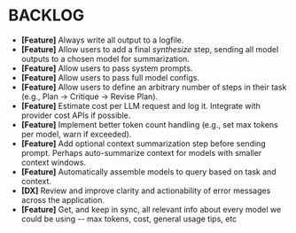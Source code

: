 # BACKLOG
* **[Feature]** Always write all output to a logfile.
* **[Feature]** Allow users to add a final *synthesize* step, sending all model outputs to a chosen model for summarization.
* **[Feature]** Allow users to pass system prompts.
* **[Feature]** Allow users to pass full model configs.
* **[Feature]** Allow users to define an arbitrary number of steps in their task (e.g., Plan -> Critique -> Revise Plan).
* **[Feature]** Estimate cost per LLM request and log it. Integrate with provider cost APIs if possible.
* **[Feature]** Implement better token count handling (e.g., set max tokens per model, warn if exceeded).
* **[Feature]** Add optional context summarization step before sending prompt. Perhaps auto-summarize context for models with smaller context windows.
* **[Feature]** Automatically assemble models to query based on task and context.
* **[DX]** Review and improve clarity and actionability of error messages across the application.
* **[Feature]** Get, and keep in sync, all relevant info about every model we could be using -- max tokens, cost, general usage tips, etc
